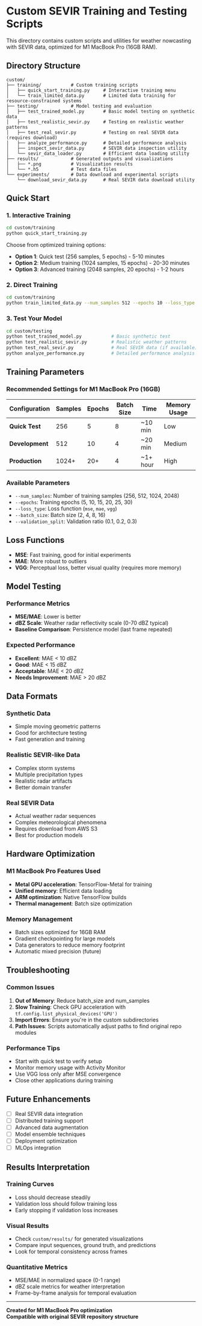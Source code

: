 # Custom SEVIR Training and Testing Scripts

This directory contains custom scripts and utilities for weather nowcasting with SEVIR data, optimized for M1 MacBook Pro (16GB RAM).

## Directory Structure

```
custom/
├── training/           # Custom training scripts
│   ├── quick_start_training.py     # Interactive training menu
│   └── train_limited_data.py       # Limited data training for resource-constrained systems
├── testing/            # Model testing and evaluation
│   ├── test_trained_model.py       # Basic model testing on synthetic data
│   ├── test_realistic_sevir.py     # Testing on realistic weather patterns
│   ├── test_real_sevir.py          # Testing on real SEVIR data (requires download)
│   ├── analyze_performance.py      # Detailed performance analysis
│   ├── inspect_sevir_data.py       # SEVIR data inspection utility
│   └── sevir_data_loader.py        # Efficient data loading utility
├── results/            # Generated outputs and visualizations
│   ├── *.png           # Visualization results
│   └── *.h5            # Test data files
└── experiments/        # Data download and experimental scripts
    └── download_sevir_data.py      # Real SEVIR data download utility
```

## Quick Start

### 1. Interactive Training
```bash
cd custom/training
python quick_start_training.py
```

Choose from optimized training options:
- **Option 1**: Quick test (256 samples, 5 epochs) - 5-10 minutes
- **Option 2**: Medium training (1024 samples, 15 epochs) - 20-30 minutes  
- **Option 3**: Advanced training (2048 samples, 20 epochs) - 1-2 hours

### 2. Direct Training
```bash
cd custom/training
python train_limited_data.py --num_samples 512 --epochs 10 --loss_type mse --batch_size 4
```

### 3. Test Your Model
```bash
cd custom/testing
python test_trained_model.py           # Basic synthetic test
python test_realistic_sevir.py         # Realistic weather patterns  
python test_real_sevir.py              # Real SEVIR data (if available)
python analyze_performance.py          # Detailed performance analysis
```

## Training Parameters

### Recommended Settings for M1 MacBook Pro (16GB)

| Configuration | Samples | Epochs | Batch Size | Time | Memory Usage |
|---------------|---------|--------|------------|------|--------------|
| **Quick Test** | 256 | 5 | 8 | ~10 min | Low |
| **Development** | 512 | 10 | 4 | ~20 min | Medium |
| **Production** | 1024+ | 20+ | 4 | ~1+ hour | High |

### Available Parameters

- `--num_samples`: Number of training samples (256, 512, 1024, 2048)
- `--epochs`: Training epochs (5, 10, 15, 20, 25, 30)
- `--loss_type`: Loss function (`mse`, `mae`, `vgg`)
- `--batch_size`: Batch size (2, 4, 8, 16)
- `--validation_split`: Validation ratio (0.1, 0.2, 0.3)

## Loss Functions

- **MSE**: Fast training, good for initial experiments
- **MAE**: More robust to outliers  
- **VGG**: Perceptual loss, better visual quality (requires more memory)

## Model Testing

### Performance Metrics
- **MSE/MAE**: Lower is better
- **dBZ Scale**: Weather radar reflectivity scale (0-70 dBZ typical)
- **Baseline Comparison**: Persistence model (last frame repeated)

### Expected Performance
- **Excellent**: MAE < 10 dBZ
- **Good**: MAE < 15 dBZ  
- **Acceptable**: MAE < 20 dBZ
- **Needs Improvement**: MAE > 20 dBZ

## Data Formats

### Synthetic Data
- Simple moving geometric patterns
- Good for architecture testing
- Fast generation and training

### Realistic SEVIR-like Data  
- Complex storm systems
- Multiple precipitation types
- Realistic radar artifacts
- Better domain transfer

### Real SEVIR Data
- Actual weather radar sequences
- Complex meteorological phenomena
- Requires download from AWS S3
- Best for production models

## Hardware Optimization

### M1 MacBook Pro Features Used
- **Metal GPU acceleration**: TensorFlow-Metal for training
- **Unified memory**: Efficient data loading
- **ARM optimization**: Native TensorFlow builds
- **Thermal management**: Batch size optimization

### Memory Management
- Batch sizes optimized for 16GB RAM
- Gradient checkpointing for large models
- Data generators to reduce memory footprint
- Automatic mixed precision (future)

## Troubleshooting

### Common Issues
1. **Out of Memory**: Reduce batch_size and num_samples
2. **Slow Training**: Check GPU acceleration with `tf.config.list_physical_devices('GPU')`
3. **Import Errors**: Ensure you're in the custom subdirectories
4. **Path Issues**: Scripts automatically adjust paths to find original repo modules

### Performance Tips
- Start with quick test to verify setup
- Monitor memory usage with Activity Monitor
- Use VGG loss only after MSE convergence
- Close other applications during training

## Future Enhancements

- [ ] Real SEVIR data integration
- [ ] Distributed training support  
- [ ] Advanced data augmentation
- [ ] Model ensemble techniques
- [ ] Deployment optimization
- [ ] MLOps integration

## Results Interpretation

### Training Curves
- Loss should decrease steadily
- Validation loss should follow training loss
- Early stopping if validation loss increases

### Visual Results
- Check `custom/results/` for generated visualizations
- Compare input sequences, ground truth, and predictions
- Look for temporal consistency across frames

### Quantitative Metrics
- MSE/MAE in normalized space (0-1 range)
- dBZ scale metrics for weather interpretation
- Frame-by-frame analysis for temporal evaluation

---

**Created for M1 MacBook Pro optimization**  
**Compatible with original SEVIR repository structure**